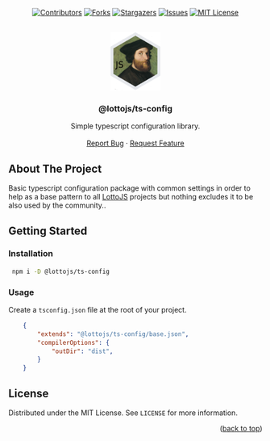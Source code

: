<a name="readme-top"></a>

<div align="center">

[![Contributors][contributors-shield]][contributors-url]
[![Forks][forks-shield]][forks-url]
[![Stargazers][stars-shield]][stars-url]
[![Issues][issues-shield]][issues-url]
[![MIT License][license-shield]][license-url]

</div>

<br />
<div align="center">
  <a href="https://github.com/lottojs/ts-config">
    <img src=".github/logo.png" alt="Logo" width="100" height="115">
  </a>

  <h3 align="center">@lottojs/ts-config</h3>

  <p align="center">
    Simple typescript configuration library.
    <br />
    <br />
    <a href="https://github.com/lottojs/ts-config/issues">Report Bug</a>
    ·
    <a href="https://github.com/lottojs/ts-config/issues">Request Feature</a>
  </p>
</div>


## About The Project

Basic typescript configuration package with common settings in order to help as a base pattern to all [LottoJS](https://github.com/lottojs) projects but nothing excludes it to be also used by the community..


<!-- GETTING STARTED -->
## Getting Started

### Installation
   ```sh
    npm i -D @lottojs/ts-config
   ```
### Usage
Create a `tsconfig.json` file at the root of your project.
```json
    {
        "extends": "@lottojs/ts-config/base.json",
        "compilerOptions": {
            "outDir": "dist",
        }
    }
```

## License

Distributed under the MIT License. See `LICENSE` for more information.

<p align="right">(<a href="#readme-top">back to top</a>)</p>


[contributors-shield]: https://img.shields.io/github/contributors/lottojs/ts-config.svg?style=for-the-badge
[contributors-url]: https://github.com/lottojs/ts-config/graphs/contributors
[forks-shield]: https://img.shields.io/github/forks/lottojs/ts-config.svg?style=for-the-badge
[forks-url]: https://github.com/lottojs/ts-config/network/members
[stars-shield]: https://img.shields.io/github/stars/lottojs/ts-config.svg?style=for-the-badge
[stars-url]: https://github.com/lottojs/ts-config/stargazers
[issues-shield]: https://img.shields.io/github/issues/lottojs/ts-config.svg?style=for-the-badge
[issues-url]: https://github.com/lottojs/ts-config/issues
[license-shield]: https://img.shields.io/github/license/lottojs/ts-config.svg?style=for-the-badge
[license-url]: https://github.com/lottojs/ts-config/blob/master/LICENSE.txt
